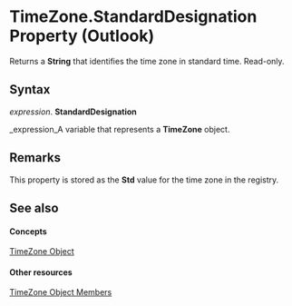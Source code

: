 
# TimeZone.StandardDesignation Property (Outlook)

Returns a  **String** that identifies the time zone in standard time. Read-only.


## Syntax

 _expression_. **StandardDesignation**

 _expression_A variable that represents a  **TimeZone** object.


## Remarks

This property is stored as the  **Std** value for the time zone in the registry.


## See also


#### Concepts


 [TimeZone Object](b27da70d-e545-cc13-9529-cfd327ab7a7c.md)
#### Other resources


 [TimeZone Object Members](2d6dc563-52f4-5707-b84d-a9c897eb2cda.md)

